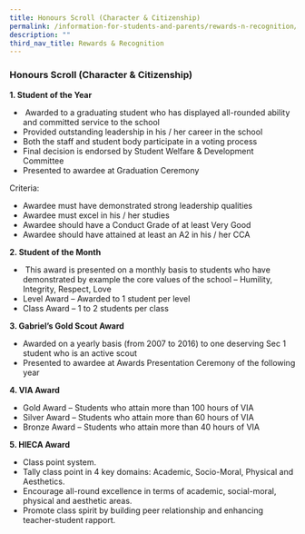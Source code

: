 ```yaml
---
title: Honours Scroll (Character & Citizenship)
permalink: /information-for-students-and-parents/rewards-n-recognition/honours-scroll-character-n-citizenship/
description: ""
third_nav_title: Rewards & Recognition
---
```

### **Honours Scroll (Character & Citizenship)**

**1.  Student of the Year**

*    Awarded to a graduating student who has displayed all-rounded ability and committed service to the school
*   Provided outstanding leadership in his / her career in the school
*   Both the staff and student body participate in a voting process
*   Final decision is endorsed by Student Welfare & Development Committee
*   Presented to awardee at Graduation Ceremony

Criteria:

*   Awardee must have demonstrated strong leadership qualities
*   Awardee must excel in his / her studies
*   Awardee should have a Conduct Grade of at least Very Good
*   Awardee should have attained at least an A2 in his / her CCA

**2.  Student of the Month**

*    This award is presented on a monthly basis to students who have demonstrated by example the core values of the school – Humility, Integrity, Respect, Love
*   Level Award – Awarded to 1 student per level
*   Class Award – 1 to 2 students per class

**3.  Gabriel’s Gold Scout Award**

*   Awarded on a yearly basis (from 2007 to 2016) to one deserving Sec 1 student who is an active scout
*   Presented to awardee at Awards Presentation Ceremony of the following year

**4.  VIA Award**

*   Gold Award – Students who attain more than 100 hours of VIA
*   Silver Award – Students who attain more than 60 hours of VIA
*   Bronze Award – Students who attain more than 40 hours of VIA

**5.  HIECA Award**

*   Class point system.
*   Tally class point in 4 key domains: Academic, Socio-Moral, Physical and Aesthetics.
*   Encourage all-round excellence in terms of academic, social-moral, physical and aesthetic areas.
*   Promote class spirit by building peer relationship and enhancing teacher-student rapport.